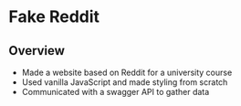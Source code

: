 # Fake Reddit
## Overview
* Made a website based on Reddit for a university course
* Used vanilla JavaScript and made styling from scratch
* Communicated with a swagger API to gather data
